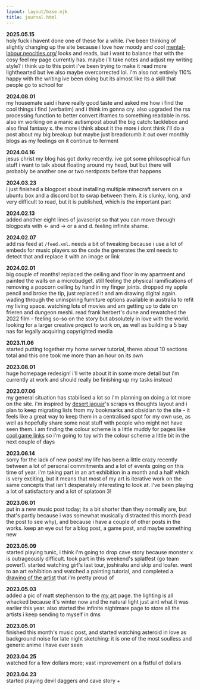 ```yaml
---
layout: layout/base.njk
title: journal.html
---
```


**2025.05.15**  
holy fuck i havent done one of these for a while. i've been thinking of slightly changing up the site because i love how moody and cool [mental-labour.neocities.org/](https://mental-labour.neocities.org/) looks and reads, but i want to balance that with the cosy feel my page currently has. maybe i'll take notes and adjust my writing style? i think up to this point i've been trying to make it read more lighthearted but ive also maybe overcorrected lol. i'm also not entirely 110% happy with the writing ive been doing but its almost like its a skill that people go to school for

**2024.08.01**  
my housemate said i have really good taste and asked me how i find the cool things i find (verbatim) and i think im gonna cry. also upgraded the rss processing function to better convert iframes to something readable in rss. also im working on a manic autismpost about the big catch: tacklebox and also final fantasy x. the more i think about it the more i dont think i'll do a post about my big breakup but maybe just breadcrumb it out over monthly blogs as my feelings on it continue to ferment

**2024.04.16**  
jesus christ my blog has got dorky recently. ive got some philosophical fun stuff i want to talk about floating around my head, but but there will probably be another one or two nerdposts before that happens

**2024.03.23**  
i just finished a blogpost about installing multiple minecraft servers on a ubuntu box and a discord bot to swap between them. it is clunky, long, and very difficult to read, but it is published, which is the important part

**2024.02.13**  
added another eight lines of javascript so that you can move through blogposts with ← and → or a and d. feeling infinite shame.

**2024.02.07**  
add rss feed at `/feed.xml`. needs a bit of tweaking because i use a lot of embeds for music players so the code the generates the xml needs to detect that and replace it with an image or link

**2024.02.01**  
big couple of months! replaced the ceiling and floor in my apartment and painted the walls on a microbudget. still feeling the physical ramifications of removing a popcorn ceiling by hand in my finger joints. dropped my apple pencil and broke the tip, just replaced it and am drawing digital again. wading through the uninspiring furniture options available in australia to refit my living space. watching lots of movies and am getting up to date on frieren and dungeon meshi. read frank herbert's dune and rewatched the 2022 film - feeling so-so on the story but absolutely in love with the world. looking for a larger creative project to work on, as well as building a 5 bay nas for legally acquiring copyrighted media

**2023.11.06**  
started putting together my home server tutorial, theres about 10 sections total and this one took me more than an hour on its own

**2023.08.01**  
huge homepage redesign! i'll write about it in some more detail but i'm currently at work and should really be finishing up my tasks instead

**2023.07.06**  
my general situation has stabilised a lot so i'm planning on doing a lot more on the site. i'm inspired by [desert jaguar](https://desertjaguar.casa/)'s scraps vs thoughts layout and i plan to keep migrating lists from my bookmarks and obsidian to the site - it feels like a great way to keep them in a centralised spot for my own use, as well as hopefully share some neat stuff with people who might not have seen them. i am finding the colour scheme is a little muddy for pages like [cool game links](/lists/cool_game_links) so i'm going to toy with the colour scheme a little bit in the next couple of days

**2023.06.14**  
sorry for the lack of new posts! my life has been a little crazy recently between a lot of personal commitments and a lot of events going on this time of year. i'm taking part in an art exhibition in a month and a half which is very exciting, but it means that most of my art is iterative work on the same concepts that isn't desperately interesting to look at. i've been playing a lot of satisfactory and a lot of splatoon 3!

**2023.06.01**  
put in a new music post today; its a bit shorter than they normally are, but that's partly because i was somewhat musically distracted this month (read the post to see why), and because i have a couple of other posts in the works. keep an eye out for a blog post, a game post, and maybe something new

**2023.05.09**  
started playing tunic, i think i'm going to drop cave story because monster x is outrageously difficult. took part in this weekend's splatfest (go team power!). started watching girl's last tour, joshiraku and skip and loafer. went to an art exhibition and watched a painting tutorial, and completed a [drawing of the artist](/art/my-art-2023/) that i'm pretty proud of

**2023.05.03**  
added a pic of matt stephenson to the [my art](/art/my-art-2023/) page. the lighting is all whacked because it's winter now and the natural light just aint what it was earlier this year. also started the infinite nightmare page to store all the artists i keep sending to myself in dms

**2023.05.01**  
finished this month's music post, and started watching asteroid in love as background noise for late night sketching: it is one of the most soulless and generic anime i have ever seen

**2023.04.25**  
watched for a few dollars more; vast improvement on a fistful of dollars

**2023.04.23**  
started playing devil daggers and cave story +
